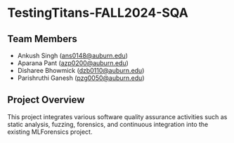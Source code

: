 # TestingTitans-FALL2024-SQA

## Team Members
- Ankush Singh (ans0148@auburn.edu)
- Aparana Pant (azp0200@auburn.edu)
- Disharee Bhowmick (dzb0110@auburn.edu)
- Parishruthi Ganesh (pzg0050@auburn.edu)

## Project Overview
This project integrates various software quality assurance activities such as static analysis, fuzzing, forensics, and continuous integration into the existing MLForensics project.



